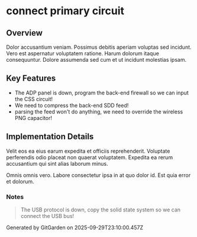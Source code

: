 # connect primary circuit

## Overview
Dolor accusantium veniam. Possimus debitis aperiam voluptas sed incidunt. Vero est aspernatur voluptatem ratione. Harum dolorum itaque consequuntur. Dolore assumenda sed cum et ut incidunt molestias ipsam.

## Key Features
- The ADP panel is down, program the back-end firewall so we can input the CSS circuit!
- We need to compress the back-end SDD feed!
- parsing the feed won't do anything, we need to override the wireless PNG capacitor!

## Implementation Details
Velit eos ea eius earum expedita et officiis reprehenderit. Voluptate perferendis odio placeat non quaerat voluptatem. Expedita ea rerum accusantium qui sint alias laborum minus.
 Omnis omnis vero. Labore consectetur ipsa in at quo dolor id. Est quia error et dolorum.

### Notes
> The USB protocol is down, copy the solid state system so we can connect the USB bus!

Generated by GitGarden on 2025-09-29T23:10:00.457Z